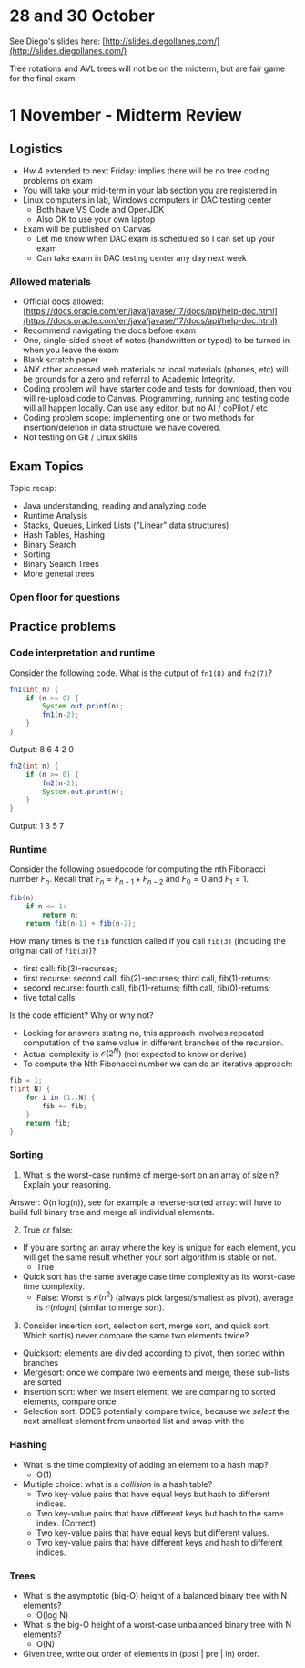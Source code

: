 # 28 and 30 October

See Diego's slides here:
[http://slides.diegollanes.com/](http://slides.diegollanes.com/)

Tree rotations and AVL trees will not be on the midterm, but are fair game for
the final exam.

# 1 November - Midterm Review

## Logistics

- Hw 4 extended to next Friday: implies there will be no tree coding problems on exam
- You will take your mid-term in your lab section you are registered in
- Linux computers in lab, Windows computers in DAC testing center
  - Both have VS Code and OpenJDK
  - Also OK to use your own laptop
- Exam will be published on Canvas
  - Let me know when DAC exam is scheduled so I can set up your exam
  - Can take exam in DAC testing center any day next week

### Allowed materials

- Official docs allowed:
[https://docs.oracle.com/en/java/javase/17/docs/api/help-doc.html](https://docs.oracle.com/en/java/javase/17/docs/api/help-doc.html)
- Recommend navigating the docs before exam
- One, single-sided sheet of notes (handwritten or typed) to be turned in when
you leave the exam
- Blank scratch paper
- ANY other accessed web materials or local materials (phones, etc) will be
grounds for a zero and referral to Academic Integrity.
- Coding problem will have starter code and tests for download, then you will
re-upload code to Canvas. Programming, running and testing code will all happen
locally. Can use any editor, but no AI / coPilot / etc.
- Coding problem scope: implementing one or two methods for insertion/deletion in data structure we have covered.
- Not testing on Git / Linux skills

## Exam Topics

Topic recap:

- Java understanding, reading and analyzing code
- Runtime Analysis
- Stacks, Queues, Linked Lists ("Linear" data structures)
- Hash Tables, Hashing
- Binary Search
- Sorting
- Binary Search Trees
- More general trees

### Open floor for questions

## Practice problems

### Code interpretation and runtime

Consider the following code. What is the output of `fn1(8)` and `fn2(7)`?

```java
fn1(int n) {
    if (n >= 0) {
        System.out.print(n);
        fn1(n-2);
    }
}
```

Output: 8 6 4 2 0

```java
fn2(int n) {
    if (n >= 0) {
        fn2(n-2);
        System.out.print(n);
    }
}
```

Output: 1 3 5 7


### Runtime

Consider the following psuedocode for computing the nth Fibonacci number $F_n$. Recall that $F_n = F_{n-1} + F_{n-2}$ and $F_0 = 0$ and $F_1 = 1$.

```java
fib(n):
    if n <= 1:
        return n;
    return fib(n-1) + fib(n-2);
```

How many times is the `fib` function called if you call `fib(3)` (including the
original call of `fib(3)`)?

- first call: fib(3)-recurses;
- first recurse: second call, fib(2)-recurses; third call, fib(1)-returns;
- second recurse: fourth call, fib(1)-returns; fifth call, fib(0)-returns;
- five total calls

Is the code efficient? Why or why not?

- Looking for answers stating no, this approach involves repeated computation of the same value in
different branches of the recursion.
- Actual complexity is $\mathcal{O}(2^N)$ (not expected to know or derive)
- To compute the Nth Fibonacci number we can do an iterative approach:

```java
fib = 1;
f(int N) {
    for i in (1..N) {
        fib += fib;
    }
    return fib;
}
```

### Sorting

1. What is the worst-case runtime of merge-sort on an array of size n? Explain your
reasoning.

Answer: O(n log(n)), see for example a reverse-sorted array: will have to build
full binary tree and merge all individual elements.

2. True or false:

- If you are sorting an array where the key is unique for each element, you will get the same result whether your sort algorithm is stable or not.
  - True
- Quick sort has the same average case time complexity as its worst-case time complexity.
  - False: Worst is $\mathcal{O}(n^2)$ (always pick largest/smallest as pivot), average is $\mathcal{O}(n log n)$ (similar to merge sort).

3. Consider insertion sort, selection sort, merge sort, and quick sort. Which
sort(s) never compare the same two elements twice?

- Quicksort: elements are divided according to pivot, then sorted within
branches
- Mergesort: once we compare two elements and merge, these sub-lists are sorted
- Insertion sort: when we insert element, we are comparing to sorted elements,
compare once
- Selection sort: DOES potentially compare twice, because we *select* the next
smallest element from unsorted list and swap with the

### Hashing

- What is the time complexity of adding an element to a hash map?
  - O(1)
- Multiple choice: what is a *collision* in a hash table?
  - Two key-value pairs that have equal keys but hash to different indices.
  - Two key-value pairs that have different keys but hash to the same index. (Correct)
  - Two key-value pairs that have equal keys but different values.
  - Two key-value pairs that have different keys and hash to different indices.

### Trees

- What is the asymptotic (big-O) height of a balanced binary tree with N elements?
  - O(log N)
- What is the big-O height of a worst-case unbalanced binary tree with N
elements?
  - O(N)
- Given tree, write out order of elements in (post | pre | in) order.
